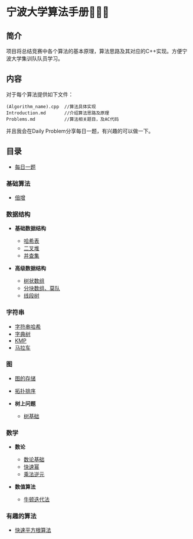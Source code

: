 宁波大学算法手册💭💡🎈
==========================
## 简介
项目将总结竞赛中各个算法的基本原理，算法思路及其对应的C++实现。方便宁波大学集训队队员学习。

## 内容

对于每个算法提供如下文件：
```
(Algorithm_name).cpp  //算法具体实现
Introduction.md       //介绍算法思路及原理
Problems.md           //算法相关题目，及AC代码
```

并且我会在Daily Problem分享每日一题，有兴趣的可以做一下。

## 目录

- [每日一题](./Daily%20Problem/)

### 基础算法
- [倍增](./Algorithm/Binary%20Lifting/)

### 数据结构

- **基础数据结构**
  - [哈希表](./Data%20Structure/Hash%20Table/)
  - [二叉堆](./Data%20Structure/Heap/)
  - [并查集](./Data%20Structure/Union-Find/)

- **高级数据结构**
  - [树状数组](./Data%20Structure/BIT/)
  - [分块数组、莫队](./Data%20Structure/Block%20Algorithm/)
  - [线段树](./Data%20Structure/Segment%20Tree/)



### 字符串

- [字符串哈希](./String/String%20Hash/)
- [字典树](./String/Trie/)
- [KMP](./String/KMP/)
- [马拉车](./String/Manacher/)

### 图

- [图的存储](./Gragh/Storage%20of%20graphs/)
- [拓扑排序](./Gragh/Topo%20Sort/)

- **树上问题**
  
  - [树基础](./Gragh/Tree/Basis%20of%20Tree/)

### 数学

- **数论**
  - [数论基础](./Math/Number%20Theory/Foundation.md)
  - [快速幂](./Math/Number%20Theory/Binary%20Exponentiation/)
  - [乘法逆元](./Math/Number%20Theory/Multiplicative%20Inverse/)

- **数值算法**
  - [牛顿迭代法](.//Math/Numerical%20algorithms/Newton's%20method%20for%20finding%20roots/) 


### 有趣的算法

- [快速平方根算法](./Interesting%20Algorithm/Quick%20Sqrt/)

